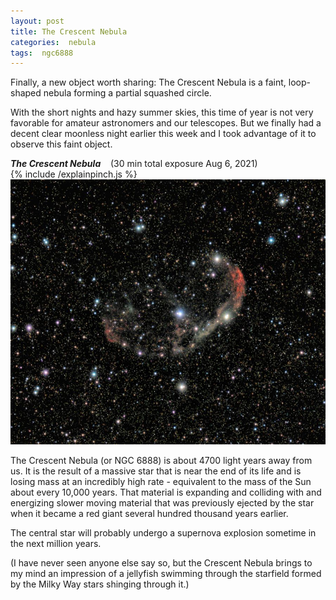 ```yaml
---
layout: post
title: The Crescent Nebula
categories:  nebula  
tags:  ngc6888
---
```


Finally, a new object worth sharing: 
The Crescent Nebula is a faint, loop-shaped nebula forming a partial squashed circle.

With the short nights and hazy summer skies, this time of year is not very favorable for amateur astronomers and our telescopes.
 But we finally had a decent clear moonless night earlier this week and I took advantage of it to observe this faint object.

_**The Crescent Nebula**_  &nbsp;&nbsp; (30 min total exposure Aug 6, 2021)<br>
{% include /explainpinch.js %}
![NGC6888_2021-08-06_2x902L seen using Celestron RASA 8 and ZWO ASI183MC](/images/NGC6888_2021-08-06_2x902L_bin50.jpg)
<br>

The Crescent Nebula (or NGC 6888) is about 4700 light years away from us. It is the result of a massive star that is near the end of its life and is losing mass at an incredibly high rate -  equivalent to the mass of the Sun about every 10,000 years. That material is expanding and colliding with and energizing slower moving material that was previously ejected by the star when it became a red giant several hundred thousand years earlier.

The central star will probably undergo a supernova explosion sometime in the next million years.

(I have never seen anyone else say so, but the Crescent Nebula brings to my  mind an impression of a jellyfish swimming through the starfield formed by the Milky Way stars shinging through it.)



